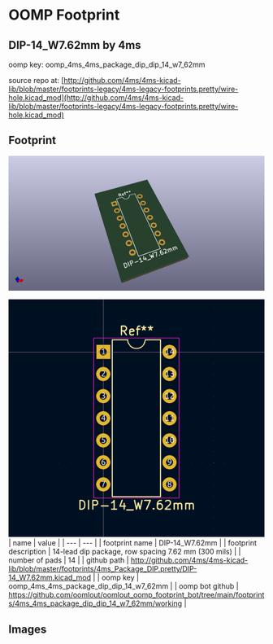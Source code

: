 # OOMP Footprint  
## DIP-14_W7.62mm  by 4ms  
  
oomp key: oomp_4ms_4ms_package_dip_dip_14_w7_62mm  
  
source repo at: [http://github.com/4ms/4ms-kicad-lib/blob/master/footprints-legacy/4ms-legacy-footprints.pretty/wire-hole.kicad_mod](http://github.com/4ms/4ms-kicad-lib/blob/master/footprints-legacy/4ms-legacy-footprints.pretty/wire-hole.kicad_mod)  
## Footprint  
  
[![working_kicad_pcb_3d.png](working_kicad_pcb_3d_600.png)](working_kicad_pcb_3d.png)  
  
[![working.png](working_600.png)](working.png)  
| name | value | 
| --- | --- | 
| footprint name | DIP-14_W7.62mm | 
| footprint description | 14-lead dip package, row spacing 7.62 mm (300 mils) | 
| number of pads | 14 | 
| github path | http://github.com/4ms/4ms-kicad-lib/blob/master/footprints/4ms_Package_DIP.pretty/DIP-14_W7.62mm.kicad_mod | 
| oomp key | oomp_4ms_4ms_package_dip_dip_14_w7_62mm | 
| oomp bot github | https://github.com/oomlout/oomlout_oomp_footprint_bot/tree/main/footprints/4ms_4ms_package_dip_dip_14_w7_62mm/working | 
## Images  
